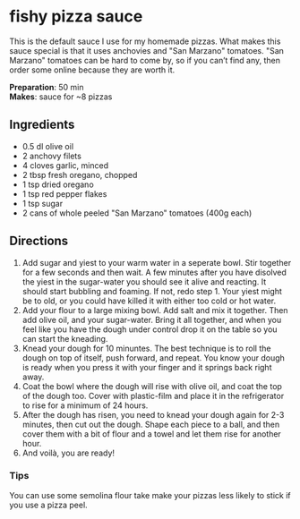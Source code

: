 
# fishy pizza sauce
This is the default sauce I use for my homemade pizzas. What makes this sauce special is that it uses anchovies and "San Marzano" tomatoes. "San Marzano" tomatoes can be hard to come by, so if you can’t find any, then order some online because they are worth it.

**Preparation**: 50 min  
**Makes**: sauce for ~8 pizzas

## Ingredients 
  * 0.5 dl olive oil
  * 2 anchovy filets
  * 4 cloves garlic, minced
  * 2 tbsp fresh oregano, chopped
  * 1 tsp dried oregano
  * 1 tsp red pepper flakes
  * 1 tsp sugar
  * 2 cans of whole peeled "San Marzano" tomatoes (400g each)
  
## Directions

1. Add sugar and yiest to your warm water in a seperate bowl. Stir together for a few seconds and then wait. A few minutes after you have disolved the yiest in the sugar-water you should see it alive and reacting. It should start bubbling and foaming. If not, redo step 1. Your yiest might be to old, or you could have killed it with either too cold or hot water.
2. Add your flour to a large mixing bowl. Add salt and mix it together. Then add olive oil, and your sugar-water. Bring it all together, and when you feel like you have the dough under control drop it on the table so you can start the kneading.
3. Knead your dough for 10 minuntes. The best technique is to roll the dough on top of itself, push forward, and repeat. You know your dough is ready when you press it with your finger and it springs back right away.
4. Coat the bowl where the dough will rise with olive oil, and coat the top of the dough too. Cover with plastic-film and place it in the refrigerator to rise for a minimum of 24 hours. 
5. After the dough has risen, you need to knead your dough again for 2-3 minutes, then cut out the dough. Shape each piece to a ball, and then cover them with a bit of flour and a towel and let them rise for another hour.
6. And voilà, you are ready!


### Tips
You can use some semolina flour take make your pizzas less likely to stick if you use a pizza peel.
